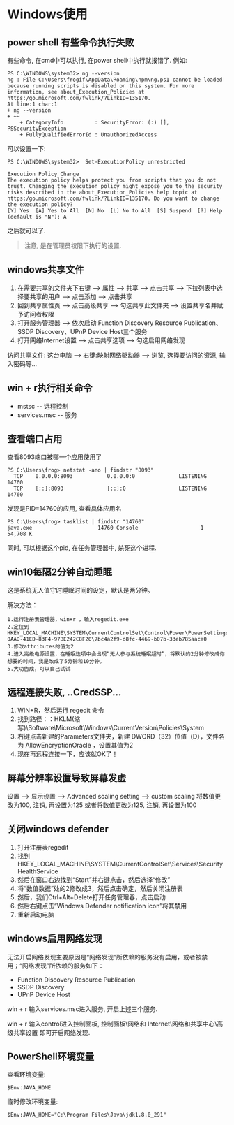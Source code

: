 # Windows使用

## power shell 有些命令执行失败

有些命令, 在cmd中可以执行, 在power shell中执行就报错了. 例如:

```
PS C:\WINDOWS\system32> ng --version
ng : File C:\Users\frogif\AppData\Roaming\npm\ng.ps1 cannot be loaded because running scripts is disabled on this system. For more information, see about_Execution_Policies at
https:/go.microsoft.com/fwlink/?LinkID=135170.
At line:1 char:1
+ ng --version
+ ~~
    + CategoryInfo          : SecurityError: (:) [], PSSecurityException
    + FullyQualifiedErrorId : UnauthorizedAccess
```

可以设置一下:

```
PS C:\WINDOWS\system32>  Set-ExecutionPolicy unrestricted

Execution Policy Change
The execution policy helps protect you from scripts that you do not trust. Changing the execution policy might expose you to the security risks described in the about_Execution_Policies help topic at
https:/go.microsoft.com/fwlink/?LinkID=135170. Do you want to change the execution policy?
[Y] Yes  [A] Yes to All  [N] No  [L] No to All  [S] Suspend  [?] Help (default is "N"): A
```

之后就可以了.

> 注意, 是在管理员权限下执行的设置.

## windows共享文件

1. 在需要共享的文件夹下右键 --> 属性 --> 共享 --> 点击共享 --> 下拉列表中选择要共享的用户 --> 点击添加 --> 点击共享
2. 回到共享属性页 --> 点击高级共享 --> 勾选共享此文件夹 --> 设置共享名并赋予访问者权限
3. 打开服务管理器 --> 依次启动:Function Discovery Resource Publication、SSDP Discovery、UPnP Device Host三个服务
4. 打开网络Internet设置 --> 点击共享选项 --> 勾选启用网络发现


访问共享文件:
这台电脑 --> 右键:映射网络驱动器 --> 浏览, 选择要访问的资源, 输入密码等...


## win + r执行相关命令

* mstsc -- 远程控制
* services.msc -- 服务

## 查看端口占用

查看8093端口被哪一个应用使用了

```
PS C:\Users\frog> netstat -ano | findstr "8093"
  TCP    0.0.0.0:8093           0.0.0.0:0              LISTENING       14760
  TCP    [::]:8093              [::]:0                 LISTENING       14760
```

发现是PID=14760的应用, 查看具体应用名

```
PS C:\Users\frog> tasklist | findstr "14760"
java.exe                     14760 Console                    1     54,708 K
```

同时, 可以根据这个pid, 在任务管理器中, 杀死这个进程.

## win10每隔2分钟自动睡眠

这是系统无人值守时睡眠时间的设定，默认是两分钟。

解决方法：
```
1.运行注册表管理器，win+r ，输入regedit.exe
2.定位到HKEY_LOCAL_MACHINE\SYSTEM\CurrentControlSet\Control\Power\PowerSettings\238C9FA8-0AAD-41ED-83F4-97BE242C8F20\7bc4a2f9-d8fc-4469-b07b-33eb785aaca0
3.修改attributes的值为2
4.进入高级电源设置，在睡眠选项中会出现“无人参与系统睡眠超时”，将默认的2分钟修改成你想要的时间，我是改成了5分钟和10分钟。
5.大功告成，可以自己试试
```

## 远程连接失败, ..CredSSP...

1. WIN+R，然后运行 regedit 命令
2. 找到路径：：HKLM(缩写)\Software\Microsoft\Windows\CurrentVersion\Policies\System
3. 右键点击新建的Parameters文件夹，新建 DWORD（32）位值（D），文件名为 AllowEncryptionOracle ，设置其值为2
4. 现在再远程连接一下，应该就OK了！

## 屏幕分辨率设置导致屏幕发虚

设置 --> 显示设置 --> Advanced scaling setting --> custom scaling
将数值更改为100, 注销, 再设置为125
或者将数值更改为125, 注销, 再设置为100

## 关闭windows defender

1. 打开注册表regedit
2. 找到HKEY_LOCAL_MACHINE\SYSTEM\CurrentControlSet\Services\SecurityHealthService
3. 然后在窗口右边找到“Start”并右键点击，然后选择“修改”
4. 将“数值数据”处的2修改成3，然后点击确定，然后关闭注册表
5. 然后，我们Ctrl+Alt+Delete打开任务管理器，点击启动
6. 然后右键点击“Windows Defender notification icon”将其禁用
7. 重新启动电脑

## windows启用网络发现

无法开启网络发现主要原因是“网络发现”所依赖的服务没有启用，或者被禁用；“网络发现”所依赖的服务如下：

* Function Discovery Resource Publication
* SSDP Discovery
* UPnP Device Host

win + r 输入services.msc进入服务, 开启上述三个服务.

win + r 输入control进入控制面板, 控制面板\网络和 Internet\网络和共享中心\高级共享设置 即可开启网络发现.

## PowerShell环境变量

查看环境变量:

```
$Env:JAVA_HOME
```

临时修改环境变量:

```
$Env:JAVA_HOME="C:\Program Files\Java\jdk1.8.0_291"
```